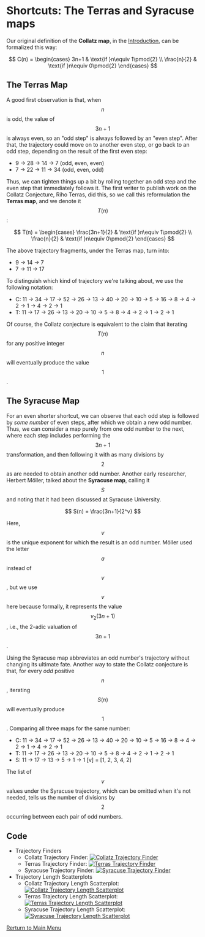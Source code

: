 # Shortcuts: The Terras and Syracuse maps
Our original definition of the **Collatz map**, in the [Introduction](Intro.md), can be formalized this way:

$$
C(n) = \begin{cases}
3n+1 & \text{if }n\equiv 1\pmod{2} \\
\frac{n}{2} & \text{if }n\equiv 0\pmod{2}
\end{cases}
$$

## The Terras Map
A good first observation is that, when $$n$$ is odd, the value of $$3n+1$$ is always even, so an "odd step" is always followed by an "even step". After that, the trajectory could move on to another even step, or go back to an odd step, depending on the result of the first even step:

* 9 → 28 → 14 → 7 (odd, even, even)
* 7 → 22 → 11 → 34 (odd, even, odd)

Thus, we can tighten things up a bit by rolling together an odd step and the even step that immediately follows it. The first writer to publish work on the Collatz Conjecture, Riho Terras, did this, so we call this reformulation the **Terras map**, and we denote it $$T(n)$$:

$$
T(n) = \begin{cases}
\frac{3n+1}{2} & \text{if }n\equiv 1\pmod{2} \\
\frac{n}{2} & \text{if }n\equiv 0\pmod{2}
\end{cases}
$$

The above trajectory fragments, under the Terras map, turn into:

* 9 → 14 → 7
* 7 → 11 → 17

To distinguish which kind of trajectory we're talking about, we use the following notation:

* C: 11 → 34 → 17 → 52 → 26 → 13 → 40 → 20 → 10 → 5 → 16 → 8 → 4 → 2 → 1 → 4 → 2 → 1
* T: 11 → 17 → 26 → 13 → 20 → 10 → 5 → 8 → 4 → 2 → 1 → 2 → 1

Of course, the Collatz conjecture is equivalent to the claim that iterating $$T(n)$$ for any positive integer $$n$$ will eventually produce the value $$1$$.

## The Syracuse Map
For an even shorter shortcut, we can observe that each odd step is followed by *some number* of even steps, after which we obtain a new odd number. Thus, we can consider a map purely from one odd number to the next, where each step includes performing the $$3n+1$$ transformation, and then following it with as many divisions by $$2$$ as are needed to obtain another odd number. Another early researcher, Herbert Möller, talked about the **Syracuse map**, calling it $$S$$ and noting that it had been discussed at Syracuse University.

$$
S(n) = \frac{3n+1}{2^v}
$$

Here, $$v$$ is the unique exponent for which the result is an odd number. Möller used the letter $$a$$ instead of $$v$$, but we use $$v$$ here because formally, it represents the value $$v_2(3n+1)$$, i.e., the 2-adic valuation of $$3n+1$$.

Using the Syracuse map abbreviates an odd number's trajectory without changing its ultimate fate. Another way to state the Collatz conjecture is that, for every *odd* positive $$n$$, iterating $$S(n)$$ will eventually produce $$1$$. Comparing all three maps for the same number:

* C: 11 → 34 → 17 → 52 → 26 → 13 → 40 → 20 → 10 → 5 → 16 → 8 → 4 → 2 → 1 → 4 → 2 → 1
* T: 11 → 17 → 26 → 13 → 20 → 10 → 5 → 8 → 4 → 2 → 1 → 2 → 1
* S: 11 → 17 → 13 → 5 → 1 → 1
  [v] = [1, 2, 3, 4, 2]

The list of $$v$$ values under the Syracuse trajectory, which can be omitted when it's not needed, tells us the number of divisions by $$2$$ occurring between each pair of odd numbers.

## Code
* Trajectory Finders
  * Collatz Trajectory Finder: [![Collatz Trajectory Finder](https://colab.research.google.com/assets/colab-badge.svg)](https://colab.research.google.com/github/GTonyJacobs/Collatz/blob/main/scripts/intro_trajectory_finder.ipynb)
  * Terras Trajectory Finder: [![Terras Trajectory Finder](https://colab.research.google.com/assets/colab-badge.svg)](https://colab.research.google.com/github/GTonyJacobs/Collatz/blob/main/scripts/Terras_trajectory_finder.ipynb)
  * Syracuse Trajectory Finder: [![Syracuse Trajectory Finder](https://colab.research.google.com/assets/colab-badge.svg)](https://colab.research.google.com/github/GTonyJacobs/Collatz/blob/main/scripts/Syracuse_trajectory_finder.ipynb)
* Trajectory Length Scatterplots
  * Collatz Trajectory Length Scatterplot: [![Collatz Trajectory Length Scatterplot](https://colab.research.google.com/assets/colab-badge.svg)](https://colab.research.google.com/github/GTonyJacobs/Collatz/blob/main/scripts/Collatz_trajectory_length_scatterplot)
  * Terras Trajectory Length Scatterplot: [![Terras Trajectory Length Scatterplot](https://colab.research.google.com/assets/colab-badge.svg)](https://colab.research.google.com/github/GTonyJacobs/Collatz/blob/main/scripts/Terras_trajectory_length_scatterplot)
  * Syracuse Trajectory Length Scatterplot: [![Syracuse Trajectory Length Scatterplot](https://colab.research.google.com/assets/colab-badge.svg)](https://colab.research.google.com/github/GTonyJacobs/Collatz/blob/main/scripts/Syracuse_trajectory_length_scatterplot)
 
[Rerturn to Main Menu](../README.md)
